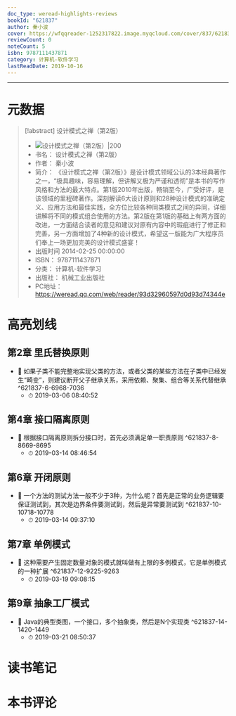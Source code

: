 ```yaml
---
doc_type: weread-highlights-reviews
bookId: "621837"
author: 秦小波
cover: https://wfqqreader-1252317822.image.myqcloud.com/cover/837/621837/t7_621837.jpg
reviewCount: 0
noteCount: 5
isbn: 9787111437871
category: 计算机-软件学习
lastReadDate: 2019-10-16
---
```


---
# 元数据
> [!abstract] 设计模式之禅（第2版）
> - ![ 设计模式之禅（第2版）|200](https://wfqqreader-1252317822.image.myqcloud.com/cover/837/621837/t7_621837.jpg)
> - 书名： 设计模式之禅（第2版）
> - 作者： 秦小波
> - 简介： 《设计模式之禅（第2版）》是设计模式领域公认的3本经典著作之一，“极具趣味，容易理解，但讲解又极为严谨和透彻”是本书的写作风格和方法的最大特点。第1版2010年出版，畅销至今，广受好评，是该领域的里程碑著作。深刻解读6大设计原则和28种设计模式的准确定义、应用方法和最佳实践，全方位比较各种同类模式之间的异同，详细讲解将不同的模式组合使用的方法。第2版在第1版的基础上有两方面的改进，一方面结合读者的意见和建议对原有内容中的瑕疵进行了修正和完善，另一方面增加了4种新的设计模式，希望这一版能为广大程序员们奉上一场更加完美的设计模式盛宴！
> - 出版时间 2014-02-25 00:00:00
> - ISBN： 9787111437871
> - 分类： 计算机-软件学习
> - 出版社： 机械工业出版社
> - PC地址：https://weread.qq.com/web/reader/93d32960597d0d93d74344e

# 高亮划线

## 第2章 里氏替换原则


- 📌 如果子类不能完整地实现父类的方法，或者父类的某些方法在子类中已经发生“畸变”，则建议断开父子继承关系，采用依赖、聚集、组合等关系代替继承  ^621837-6-6968-7036
    - ⏱ 2019-03-06 08:40:52 
## 第4章 接口隔离原则


- 📌 根据接口隔离原则拆分接口时，首先必须满足单一职责原则  ^621837-8-8669-8695
    - ⏱ 2019-03-14 08:46:54 
## 第6章 开闭原则


- 📌 一个方法的测试方法一般不少于3种，为什么呢？首先是正常的业务逻辑要保证测试到，其次是边界条件要测试到，然后是异常要测试到  ^621837-10-10718-10778
    - ⏱ 2019-03-14 09:37:10 
## 第7章 单例模式


- 📌 这种需要产生固定数量对象的模式就叫做有上限的多例模式，它是单例模式的一种扩展  ^621837-12-9225-9263
    - ⏱ 2019-03-19 09:08:15 
## 第9章 抽象工厂模式


- 📌 Java的典型类图，一个接口，多个抽象类，然后是N个实现类  ^621837-14-1420-1449
    - ⏱ 2019-03-21 08:50:37 
# 读书笔记

# 本书评论
